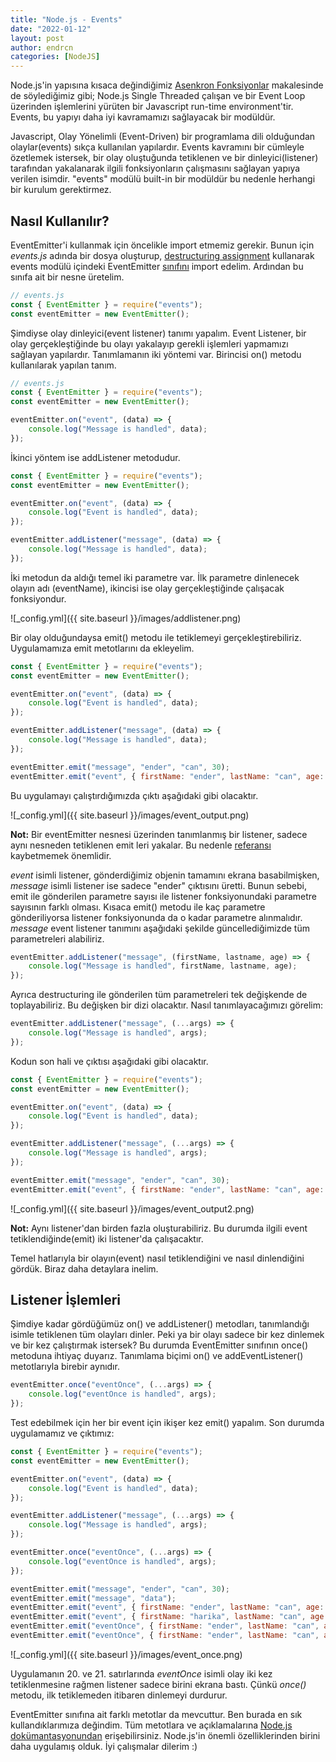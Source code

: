 ```yaml
---
title: "Node.js - Events"
date: "2022-01-12"
layout: post
author: endrcn
categories: [NodeJS]
---
```


Node.js'in yapısına kısaca değindiğimiz [Asenkron Fonksiyonlar](https://endrcn.dev/nodejs/asynchronous-functions/) makalesinde de söylediğimiz gibi; Node.js Single Threaded çalışan ve bir Event Loop üzerinden işlemlerini yürüten bir Javascript run-time environment'tir. Events, bu yapıyı daha iyi kavramamızı sağlayacak bir modüldür.

Javascript, Olay Yönelimli (Event-Driven) bir programlama dili olduğundan olaylar(events) sıkça kullanılan yapılardır. Events kavramını bir cümleyle özetlemek istersek, bir olay oluştuğunda tetiklenen ve bir dinleyici(listener) tarafından yakalanarak ilgili fonksiyonların çalışmasını sağlayan yapıya verilen isimdir. "events" modülü built-in bir modüldür bu nedenle herhangi bir kurulum gerektirmez.

## Nasıl Kullanılır?

EventEmitter'i kullanmak için öncelikle import etmemiz gerekir. Bunun için _events.js_ adında bir dosya oluşturup, [destructuring assignment](https://endrcn.dev/nodejs/destructuring/) kullanarak events modülü içindeki EventEmitter [sınıfını](https://endrcn.dev/nodejs/classes/) import edelim. Ardından bu sınıfa ait bir nesne üretelim.

```javascript
// events.js
const { EventEmitter } = require("events");
const eventEmitter = new EventEmitter();
```

Şimdiyse olay dinleyici(event listener) tanımı yapalım. Event Listener, bir olay gerçekleştiğinde bu olayı yakalayıp gerekli işlemleri yapmamızı sağlayan yapılardır. Tanımlamanın iki yöntemi var. Birincisi on() metodu kullanılarak yapılan tanım.

```javascript
// events.js
const { EventEmitter } = require("events");
const eventEmitter = new EventEmitter();

eventEmitter.on("event", (data) => {
    console.log("Message is handled", data);
});
```

İkinci yöntem ise addListener metodudur.

```javascript
const { EventEmitter } = require("events");
const eventEmitter = new EventEmitter();

eventEmitter.on("event", (data) => {
    console.log("Event is handled", data);
});

eventEmitter.addListener("message", (data) => {
    console.log("Message is handled", data);
});
```

İki metodun da aldığı temel iki parametre var. İlk parametre dinlenecek olayın adı (eventName), ikincisi ise olay gerçekleştiğinde çalışacak fonksiyondur.

![_config.yml]({{ site.baseurl }}/images/addlistener.png)

Bir olay olduğundaysa emit() metodu ile tetiklemeyi gerçekleştirebiliriz. Uygulamamıza emit metotlarını da ekleyelim.

```javascript
const { EventEmitter } = require("events");
const eventEmitter = new EventEmitter();

eventEmitter.on("event", (data) => {
    console.log("Event is handled", data);
});

eventEmitter.addListener("message", (data) => {
    console.log("Message is handled", data);
});

eventEmitter.emit("message", "ender", "can", 30);
eventEmitter.emit("event", { firstName: "ender", lastName: "can", age: 30 });
```

Bu uygulamayı çalıştırdığımızda çıktı aşağıdaki gibi olacaktır.

![_config.yml]({{ site.baseurl }}/images/event_output.png)

**Not:** Bir eventEmitter nesnesi üzerinden tanımlanmış bir listener, sadece aynı nesneden tetiklenen emit leri yakalar. Bu nedenle [referansı](https://endrcn.dev/nodejs/classes/) kaybetmemek önemlidir.

_event_ isimli listener, gönderdiğimiz objenin tamamını ekrana basabilmişken, _message_ isimli listener ise sadece "ender" çıktısını üretti. Bunun sebebi, emit ile gönderilen parametre sayısı ile listener fonksiyonundaki parametre sayısının farklı olması. Kısaca emit() metodu ile kaç parametre gönderiliyorsa listener fonksiyonunda da o kadar parametre alınmalıdır. _message_ event listener tanımını aşağıdaki şekilde güncellediğimizde tüm parametreleri alabiliriz.

```javascript
eventEmitter.addListener("message", (firstName, lastname, age) => {
    console.log("Message is handled", firstName, lastname, age);
});
```

Ayrıca destructuring ile gönderilen tüm parametreleri tek değişkende de toplayabiliriz. Bu değişken bir dizi olacaktır. Nasıl tanımlayacağımızı görelim:

```javascript
eventEmitter.addListener("message", (...args) => {
    console.log("Message is handled", args);
});
```

Kodun son hali ve çıktısı aşağıdaki gibi olacaktır.

```javascript
const { EventEmitter } = require("events");
const eventEmitter = new EventEmitter();

eventEmitter.on("event", (data) => {
    console.log("Event is handled", data);
});

eventEmitter.addListener("message", (...args) => {
    console.log("Message is handled", args);
});

eventEmitter.emit("message", "ender", "can", 30);
eventEmitter.emit("event", { firstName: "ender", lastName: "can", age: 30 });
```

![_config.yml]({{ site.baseurl }}/images/event_output2.png)

**Not:** Aynı listener'dan birden fazla oluşturabiliriz. Bu durumda ilgili event tetiklendiğinde(emit) iki listener'da çalışacaktır.

Temel hatlarıyla bir olayın(event) nasıl tetiklendiğini ve nasıl dinlendiğini gördük. Biraz daha detaylara inelim.

## Listener İşlemleri

Şimdiye kadar gördüğümüz on() ve addListener() metodları, tanımlandığı isimle tetiklenen tüm olayları dinler. Peki ya bir olayı sadece bir kez dinlemek ve bir kez çalıştırmak istersek? Bu durumda EventEmitter sınıfının once() metoduna ihtiyaç duyarız. Tanımlama biçimi on() ve addEventListener() metotlarıyla birebir aynıdır.

```javascript
eventEmitter.once("eventOnce", (...args) => {
    console.log("eventOnce is handled", args);
});
```

Test edebilmek için her bir event için ikişer kez emit() yapalım. Son durumda uygulamamız ve çıktımız:

```javascript
const { EventEmitter } = require("events");
const eventEmitter = new EventEmitter();

eventEmitter.on("event", (data) => {
    console.log("Event is handled", data);
});

eventEmitter.addListener("message", (...args) => {
    console.log("Message is handled", args);
});

eventEmitter.once("eventOnce", (...args) => {
    console.log("eventOnce is handled", args);
});

eventEmitter.emit("message", "ender", "can", 30);
eventEmitter.emit("message", "data");
eventEmitter.emit("event", { firstName: "ender", lastName: "can", age: 30 });
eventEmitter.emit("event", { firstName: "harika", lastName: "can", age: 30 });
eventEmitter.emit("eventOnce", { firstName: "ender", lastName: "can", age: 30 });
eventEmitter.emit("eventOnce", { firstName: "ender", lastName: "can", age: 30 });
```

![_config.yml]({{ site.baseurl }}/images/event_once.png)

Uygulamanın 20. ve 21. satırlarında _eventOnce_ isimli olay iki kez tetiklenmesine rağmen listener sadece birini ekrana bastı. Çünkü _once()_ metodu, ilk tetiklemeden itibaren dinlemeyi durdurur.

EventEmitter sınıfına ait farklı metotlar da mevcuttur. Ben burada en sık kullandıklarımıza değindim. Tüm metotlara ve açıklamalarına [Node.js dokümantasyonundan](https://nodejs.org/api/events.html#events) erişebilirsiniz. Node.js'in önemli özelliklerinden birini daha uygulamış olduk. İyi çalışmalar dilerim :)
